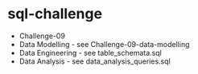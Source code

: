 # sql-challenge
* Challenge-09
* Data Modelling - see Challenge-09-data-modelling
* Data Engineering - see table_schemata.sql
* Data Analysis - see data_analysis_queries.sql
